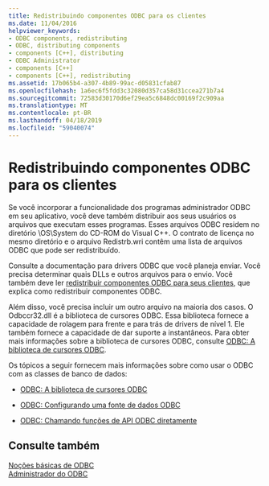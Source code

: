 ```yaml
---
title: Redistribuindo componentes ODBC para os clientes
ms.date: 11/04/2016
helpviewer_keywords:
- ODBC components, redistributing
- ODBC, distributing components
- components [C++], distributing
- ODBC Administrator
- components [C++]
- components [C++], redistributing
ms.assetid: 17b065b4-a307-4b89-99ac-d05831cfab87
ms.openlocfilehash: 1a6ec6f5fdd3c32080d357ca58d31ccea271b7a4
ms.sourcegitcommit: 72583d30170d6ef29ea5c6848dc00169f2c909aa
ms.translationtype: MT
ms.contentlocale: pt-BR
ms.lasthandoff: 04/18/2019
ms.locfileid: "59040074"
---
```

# <a name="redistributing-odbc-components-to-your-customers"></a>Redistribuindo componentes ODBC para os clientes

Se você incorporar a funcionalidade dos programas administrador ODBC em seu aplicativo, você deve também distribuir aos seus usuários os arquivos que executam esses programas. Esses arquivos ODBC residem no diretório \OS\System do CD-ROM do Visual C++. O contrato de licença no mesmo diretório e o arquivo Redistrb.wri contêm uma lista de arquivos ODBC que pode ser redistribuído.

Consulte a documentação para drivers ODBC que você planeja enviar. Você precisa determinar quais DLLs e outros arquivos para o envio. Você também deve ler [redistribuir componentes ODBC para seus clientes](../../data/odbc/redistributing-odbc-components-to-your-customers.md), que explica como redistribuir componentes ODBC.

Além disso, você precisa incluir um outro arquivo na maioria dos casos. O Odbccr32.dll é a biblioteca de cursores ODBC. Essa biblioteca fornece a capacidade de rolagem para frente e para trás de drivers de nível 1. Ele também fornece a capacidade de dar suporte a instantâneos. Para obter mais informações sobre a biblioteca de cursores ODBC, consulte [ODBC: A biblioteca de cursores ODBC](../../data/odbc/odbc-the-odbc-cursor-library.md).

Os tópicos a seguir fornecem mais informações sobre como usar o ODBC com as classes de banco de dados:

- [ODBC: A biblioteca de cursores ODBC](../../data/odbc/odbc-the-odbc-cursor-library.md)

- [ODBC: Configurando uma fonte de dados ODBC](../../data/odbc/odbc-configuring-an-odbc-data-source.md)

- [ODBC: Chamando funções de API ODBC diretamente](../../data/odbc/odbc-calling-odbc-api-functions-directly.md)

## <a name="see-also"></a>Consulte também

[Noções básicas de ODBC](../../data/odbc/odbc-basics.md)<br/>
[Administrador do ODBC](../../data/odbc/odbc-administrator.md)